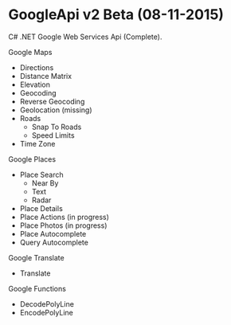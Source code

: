 GoogleApi v2 Beta (08-11-2015) 
=========

C# .NET Google Web Services Api (Complete).


Google Maps
  * Directions
  * Distance Matrix
  * Elevation
  * Geocoding 
  * Reverse Geocoding
  * Geolocation (missing)
  * Roads 
    * Snap To Roads
	* Speed Limits
  * Time Zone


Google Places
  * Place Search
    * Near By
	* Text
	* Radar
  * Place Details
  * Place Actions (in progress)
  * Place Photos (in progress)
  * Place Autocomplete
  * Query Autocomplete


Google Translate 
  * Translate


Google Functions 
  * DecodePolyLine
  * EncodePolyLine

